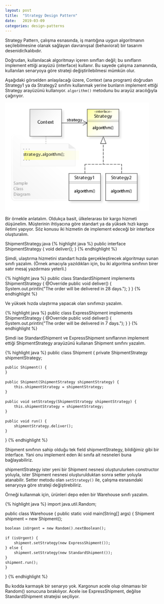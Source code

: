 ```yaml
---
layout: post
title:  "Strategy Design Pattern"
date:   2019-03-09
categories: design-patterns
---
```

Strategy Pattern, çalışma esnasında, iş mantığına uygun algoritmanın seçilebilmesine olanak sağlayan davranışsal (behavioral) bir tasarım desenidir/kalıbıdır.

Doğrudan, kullanılacak algoritmayı içeren sınıfları değil; bu sınıfların implement ettiği arayüzü (interface) kullanır. Bu sayede çalışma zamanında, kullanılan senaryoya göre strateji değiştirilebilmesi mümkün olur.

Aşağıdaki görselden anlaşılacağı üzere, Context (ana program) doğrudan Strategy1 ya da Strategy2 sınıfını kullanmak yerine bunların implement ettiği Strategy arayüzünü kullanıyor. `algorithm()` metodunu bu arayüz aracılığıyla çağırıyor.

![Strategy Pattern diagram](/assets/strategy_pattern.png)

Bir örnekle anlatalım. Oldukça basit, ülkelerarası bir kargo hizmeti düşünelim. Müşterinin ihtiyacına göre standart ya da yüksek hızlı kargo iletimi yapıyor. Söz konusu iki hizmetin de implement edeceği bir interface oluşturalım.

ShipmentStrategy.java
{% highlight java %}
public interface ShipmentStrategy {
    void deliver();
}
{% endhighlight %}


Şimdi, ulaştırma hizmetini standart hızda gerçekleştirecek algoritmayı sunan sınıfı yazalım. (Örnek amacıyla yazıldıkları için, bu iki algoritma sınıfının birer satır mesaj yazdırması yeterli.)

{% highlight java %}
public class StandardShipment implements ShipmentStrategy {
    @Override
    public void deliver() {
        System.out.println("The order will be delivered in 28 days.");
    }
}
{% endhighlight %}

Ve yüksek hızda ulaştırma yapacak olan sınıfımızı yazalım.

{% highlight java %}
public class ExpressShipment implements ShipmentStrategy {
    @Override
    public void deliver() {
        System.out.println("The order will be delivered in 7 days.");
    }
}
{% endhighlight %}

Şimdi ise StandardShipment ve ExpressShipment sınıflarının implement ettiği ShipmentStrategy arayüzünü kullanan Shipment sınıfını yazalım.

{% highlight java %}
public class Shipment {
    private ShipmentStrategy shipmentStrategy;
	
    public Shipment() {
    }
	
    public Shipment(ShipmentStrategy shipmentStrategy) {
        this.shipmentStrategy = shipmentStrategy;
    }
	
    public void setStrategy(ShipmentStrategy shipmentStrategy) {
        this.shipmentStrategy = shipmentStrategy;
    }
	
    public void run() {
        shipmentStrategy.deliver();
    }
}
{% endhighlight %}

Shipment sınıfının sahip olduğu tek field shipmentStrategy, bildiğimiz gibi bir interface. Yani onu implement eden iki sınıfa ait nesneleri buna bağlayabiliriz.

shipmentStrategy ister yeni bir Shipment nesnesi oluşturulurken constructor yoluyla, ister Shipment nesnesi oluşturulduktan sonra setter yoluyla atanabilir. Setter metodu olan `setStrategy()` ile, çalışma esnasındaki senaryoya göre strateji değiştirebiliriz.

Örneği kullanmak için, ürünleri depo eden bir Warehouse sınıfı yazalım.

{% highlight java %}
import java.util.Random;

public class Warehouse {
    public static void main(String[] args) {
    Shipment shipment = new Shipment();
		
    boolean isUrgent = new Random().nextBoolean();
		
    if (isUrgent) {
        shipment.setStrategy(new ExpressShipment());
    } else {
        shipment.setStrategy(new StandardShipment());
    }		
    shipment.run();
    }
}
{% endhighlight %}

Bu kodda karmaşık bir senaryo yok. Kargonun acele olup olmaması bir Random() sonucuna bırakılıyor. Acele ise ExpressShipment, değilse StandardShipment stratejisi seçiliyor.